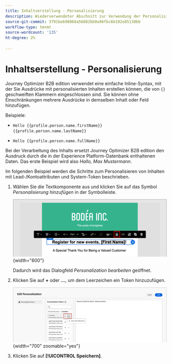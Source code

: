 ```yaml
---
title: Inhaltserstellung - Personalisierung
description: Wiederverwendeter Abschnitt zur Verwendung der Personalisierung für die Inhaltserstellung
source-git-commit: 3791beb98068a56882bb0a96fbc6b192e85130bb
workflow-type: tm+mt
source-wordcount: '135'
ht-degree: 2%

---
```


# Inhaltserstellung - Personalisierung

Journey Optimizer B2B edition verwendet eine einfache Inline-Syntax, mit der Sie Ausdrücke mit personalisierten Inhalten erstellen können, die von `{}` geschweiften Klammern eingeschlossen sind. Sie können ohne Einschränkungen mehrere Ausdrücke in demselben Inhalt oder Feld hinzufügen.

Beispiele:

* `Hello {{profile.person.name.firstName}} {{profile.person.name.lastName}}`

* `Hello {{profile.person.name.fullName}}`

Bei der Verarbeitung des Inhalts ersetzt Journey Optimizer B2B edition den Ausdruck durch die in der Experience Platform-Datenbank enthaltenen Daten. Das erste Beispiel wird also _Hallo, Max Mustermann_.

Im folgenden Beispiel werden die Schritte zum Personalisieren von Inhalten mit Lead-/Kontoattributen und System-Token beschrieben.

1. Wählen Sie die Textkomponente aus und klicken Sie auf das Symbol _Personalisierung hinzufügen_ in der Symbolleiste.

   ![Klicken Sie auf das Symbol Personalisieren &#x200B;](../assets/content-design-shared/visual-designer-personalize-icon.png){width="600"}

   Dadurch wird das Dialogfeld _Personalization bearbeiten_ geöffnet.

1. Klicken Sie auf **+** oder **…**, um dem Leerzeichen ein Token hinzuzufügen.

   ![Personalisierten Text mithilfe von Token erstellen](../assets/content-design-shared/visual-designer-personalize-dialog.png){width="700" zoomable="yes"}

1. Klicken Sie auf **[!UICONTROL Speichern]**.
